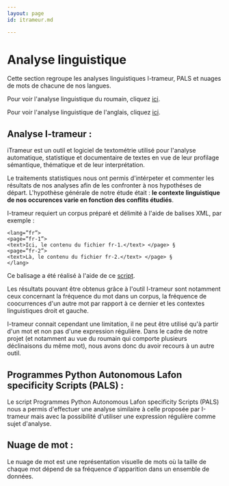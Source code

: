```yaml
---
layout: page
id: itrameur.md

---
```

# Analyse linguistique

Cette section regroupe les analyses linguistiques I-trameur, PALS et nuages de mots de chacune de nos langues.

Pour voir l'analyse linguistique du roumain, cliquez [ici](itrameur/analyse_linguistique_roumain.md).

Pour voir l'analyse linguistique de l'anglais, cliquez [ici](itrameur/analyse_linguistique_anglais.md).

## Analyse I-trameur :

iTrameur est un outil et logiciel de textométrie utilisé pour l'analyse automatique, statistique et documentaire de textes en vue de leur profilage sémantique, thématique et de leur interprétation.

Le traitements statistiques nous ont permis d'intérpeter et commenter les résultats de nos analyses afin de les confronter à nos hypothéses de départ. L'hypothèse générale de notre étude était : **le contexte linguistique de nos occurences varie en fonction des conflits étudiés**. 

I-trameur requiert un corpus préparé et délimité à l'aide de balises XML, par exemple : 

```
<lang=”fr”>
<page=”fr-1”>
<text>Ici, le contenu du fichier fr-1.</text> </page> §
<page=”fr-2”>
<text>Là, le contenu du fichier fr-2.</text> </page> §
</lang>
```

Ce balisage a été réalisé à l'aide de ce [script](programmes/make_itrameur_corpus.sh).

Les résultats pouvant être obtenus grâce à l'outil I-trameur sont notamment ceux concernant la fréquence du mot dans un corpus, la fréquence de coocurrences d'un autre mot par rapport à ce dernier et les contextes linguistiques droit et gauche. 

I-trameur connait cependant une limitation, il ne peut être utilisé qu'à partir d'un mot et non pas d'une expression régulière. Dans le cadre de notre projet (et notamment au vue du roumain qui comporte plusieurs déclinaisons du même mot), nous avons donc du avoir recours à un autre outil. 

## Programmes Python Autonomous Lafon specificity Scripts (PALS) :

Le script Programmes Python Autonomous Lafon specificity Scripts (PALS) nous a permis d'effectuer une analyse similaire à celle proposée par I-trameur mais avec la possibilité d'utiliser une expression régulière comme sujet d'analyse.

## Nuage de mot :

Le nuage de mot est une représentation visuelle de mots où la taille de chaque mot dépend de sa fréquence d'apparition dans un ensemble de données.


